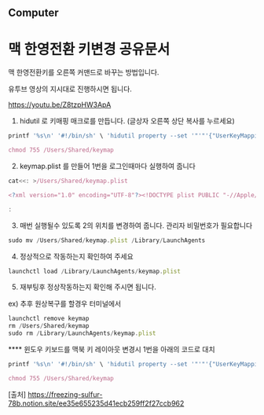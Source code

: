 ## Computer

# 맥 한영전환 키변경 공유문서

맥 한영전환키를 오른쪽 커맨드로 바꾸는 방법입니다.

유투브 영상의 지시대로 진행하시면 됩니다.

https://youtu.be/Z8tzpHW3ApA

1) hidutil 로 키매핑 매크로를 만듭니다. (글상자 오른쪽 상단 복사를 누르세요)

```jsx
printf '%s\n' '#!/bin/sh' \ 'hidutil property --set '"'"'{"UserKeyMapping":[{"HIDKeyboardModifierMappingSrc":0x7000000E7,"HIDKeyboardModifierMappingDst":0x70000006D}]}'"'" \ >/Users/Shared/keymap

chmod 755 /Users/Shared/keymap
```

2) keymap.plist 를 만들어 1번을 로그인때마다 실행하여 줍니다

```jsx
cat<<: >/Users/Shared/keymap.plist

<?xml version="1.0" encoding="UTF-8"?><!DOCTYPE plist PUBLIC "-//Apple//DTD PLIST 1.0//EN" "http://www.apple.com/DTDs/PropertyList-1.0.dtd"><plist version="1.0"><dict><key>Label</key><string>keymap</string><key>ProgramArguments</key><array><string>/Users/Shared/keymap</string></array><key>RunAtLoad</key><true/></dict></plist>

:
```

3) 매번 실행될수 있도록 2의 위치를 변경하여 줍니다. 관리자 비밀번호가 필요합니다

```jsx
sudo mv /Users/Shared/keymap.plist /Library/LaunchAgents
```

4) 정상적으로 작동하는지 확인하여 주세요

```jsx
launchctl load /Library/LaunchAgents/keymap.plist
```

5) 재부팅후 정상작동하는지 확인해 주시면 됩니다.

ex) 추후 원상복구를 할경우 터미널에서

```jsx
launchctl remove keymap
rm /Users/Shared/keymap
sudo rm /Library/LaunchAgents/keymap.plist
```

**** 윈도우 키보드를 맥북 키 레이아웃 변경시 1번을 아래의 코드로 대치

```jsx
printf '%s\n' '#!/bin/sh' \ 'hidutil property --set '"'"'{"UserKeyMapping": [ {"HIDKeyboardModifierMappingSrc": 0x7000000E6,"HIDKeyboardModifierMappingDst": 0x70000006D}, {"HIDKeyboardModifierMappingSrc": 0x7000000E2,"HIDKeyboardModifierMappingDst": 0x7000000E3}, {"HIDKeyboardModifierMappingSrc": 0x7000000E3,"HIDKeyboardModifierMappingDst": 0x7000000E2}]}'"'" \ > /Users/Shared/keymap

chmod 755 /Users/Shared/keymap
```

[출처] https://freezing-sulfur-78b.notion.site/ee35e655235d41ecb259ff2f27ccb962
